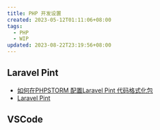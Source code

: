 ```yaml
---
title: PHP 开发设置
created: 2023-05-12T01:11:06+08:00
tags:
  - PHP
  - WIP
updated: 2023-08-22T23:19:56+08:00
---
```


## Laravel Pint

- [如何在PHPSTORM 配置Laravel Pint 代码格式化包](https://learnku.com/articles/69376)
- [Laravel Pint](https://learnku.com/docs/laravel/10.x/pintmd/14912)

## VSCode
